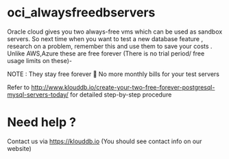 # oci_alwaysfreedbservers
Oracle cloud gives you two always-free vms which can be used as  sandbox servers. So next time when you want to test a new database feature , research on a problem, remember this and use them to save your costs . Unlike AWS,Azure these are free forever (There is no trial period/ free usage limits on these)-

NOTE : They stay free forever 🙂 No more monthly bills for your test servers

Refer to  http://www.klouddb.io/create-your-two-free-forever-postgresql-mysql-servers-today/   for detailed step-by-step procedure

# Need help ?

Contact us via https://klouddb.io (You should see contact info on our website)
